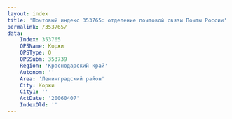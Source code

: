 ```yaml
---
layout: index
title: 'Почтовый индекс 353765: отделение почтовой связи Почты России'
permalink: /353765/
data:
    Index: 353765
    OPSName: Коржи
    OPSType: О
    OPSSubm: 353739
    Region: 'Краснодарский край'
    Autonom: ''
    Area: 'Ленинградский район'
    City: Коржи
    City1: ''
    ActDate: '20060407'
    IndexOld: ''
---
```


